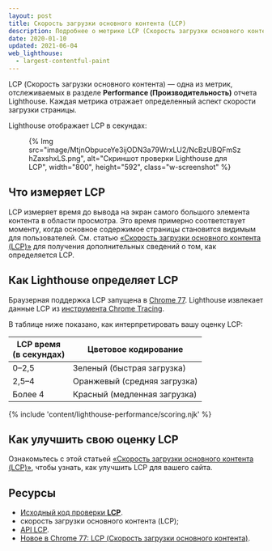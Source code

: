 ```yaml
---
layout: post
title: Скорость загрузки основного контента (LCP)
description: Подробнее о метрике LCP (Скорость загрузки основного контента) и о способах ее измерения и оптимизации
date: 2020-01-10
updated: 2021-06-04
web_lighthouse:
  - largest-contentful-paint
---
```


LCP (Скорость загрузки основного контента) — одна из метрик, отслеживаемых в разделе **Performance (Производительность)** отчета Lighthouse. Каждая метрика отражает определенный аспект скорости загрузки страницы.

Lighthouse отображает LCP в секундах:

<figure class="w-figure">   {% Img src="image/MtjnObpuceYe3ijODN3a79WrxLU2/NcBzUBQFmSzhZaxshxLS.png", alt="Скриншот проверки Lighthouse для LCP", width="800", height="592", class="w-screenshot" %}</figure>

## Что измеряет LCP

LCP измеряет время до вывода на экран самого большого элемента контента в области просмотра. Это время примерно соответствует моменту, когда основное содержимое страницы становится видимым для пользователей. См. статью [«Скорость загрузки основного контента (LCP)»](/largest-contentful-paint/#largest-contentful-paint-defined) для получения дополнительных сведений о том, как определяется LCP.

## Как Lighthouse определяет LCP

Браузерная поддержка LCP запущена в [Chrome 77](https://developers.google.com/web/updates/2019/09/nic77#lcp). Lighthouse извлекает данные LCP из [инструмента Chrome Tracing](https://www.chromium.org/developers/how-tos/trace-event-profiling-tool).

В таблице ниже показано, как интерпретировать вашу оценку LCP:

<div class="w-table-wrapper">
  <table>
    <thead>
      <tr>
        <th>LCP время<br> (в секундах)</th>
        <th>Цветовое кодирование</th>
      </tr>
    </thead>
    <tbody>
      <tr>
        <td>0–2,5</td>
        <td>Зеленый (быстрая загрузка)</td>
      </tr>
      <tr>
        <td>2,5–4</td>
        <td>Оранжевый (средняя загрузка)</td>
      </tr>
      <tr>
        <td>Более 4</td>
        <td>Красный (медленная загрузка)</td>
      </tr>
    </tbody>
  </table>
</div>

{% include 'content/lighthouse-performance/scoring.njk' %}

## Как улучшить свою оценку LCP

Ознакомьтесь с этой статьей [«Скорость загрузки основного контента (LCP)»](/largest-contentful-paint#how-to-improve-largest-contentful-paint-on-your-site), чтобы узнать, как улучшить LCP для вашего сайта.

## Ресурсы

- [Исходный код проверки **LCP**](https://github.com/GoogleChrome/lighthouse/blob/master/lighthouse-core/audits/metrics/largest-contentful-paint.js).
- скорость загрузки основного контента (LCP);
- [API LCP](https://wicg.github.io/largest-contentful-paint/).
- [Новое в Chrome 77: LCP (Скорость загрузки основного контента)](https://developers.google.com/web/updates/2019/09/nic77#lcp).
